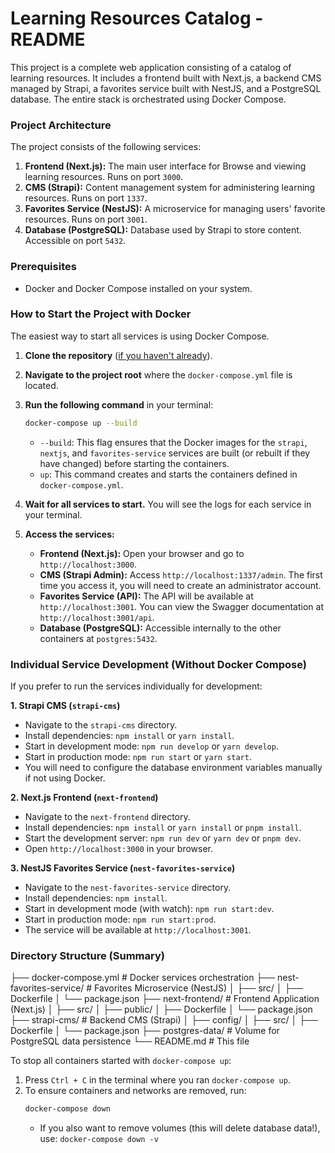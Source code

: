 # Learning Resources Catalog - README

This project is a complete web application consisting of a catalog of learning resources. It includes a frontend built with Next.js, a backend CMS managed by Strapi, a favorites service built with NestJS, and a PostgreSQL database. The entire stack is orchestrated using Docker Compose.

### Project Architecture

The project consists of the following services:

1.  **Frontend (Next.js):** The main user interface for Browse and viewing learning resources. Runs on port `3000`.
2.  **CMS (Strapi):** Content management system for administering learning resources. Runs on port `1337`.
3.  **Favorites Service (NestJS):** A microservice for managing users' favorite resources. Runs on port `3001`.
4.  **Database (PostgreSQL):** Database used by Strapi to store content. Accessible on port `5432`.

### Prerequisites

* Docker and Docker Compose installed on your system.

### How to Start the Project with Docker

The easiest way to start all services is using Docker Compose.

1.  **Clone the repository** ([if you haven't already](https://github.com/Valar789/learning-resources-catalog)).
2.  **Navigate to the project root** where the `docker-compose.yml` file is located.
3.  **Run the following command** in your terminal:

    ```bash
    docker-compose up --build
    ```

    * `--build`: This flag ensures that the Docker images for the `strapi`, `nextjs`, and `favorites-service` services are built (or rebuilt if they have changed) before starting the containers.
    * `up`: This command creates and starts the containers defined in `docker-compose.yml`.

4.  **Wait for all services to start.** You will see the logs for each service in your terminal.
5.  **Access the services:**
    * **Frontend (Next.js):** Open your browser and go to `http://localhost:3000`.
    * **CMS (Strapi Admin):** Access `http://localhost:1337/admin`. The first time you access it, you will need to create an administrator account.
    * **Favorites Service (API):** The API will be available at `http://localhost:3001`. You can view the Swagger documentation at `http://localhost:3001/api`.
    * **Database (PostgreSQL):** Accessible internally to the other containers at `postgres:5432`.

### Individual Service Development (Without Docker Compose)

If you prefer to run the services individually for development:

**1. Strapi CMS (`strapi-cms`)**

* Navigate to the `strapi-cms` directory.
* Install dependencies: `npm install` or `yarn install`.
* Start in development mode: `npm run develop` or `yarn develop`.
* Start in production mode: `npm run start` or `yarn start`.
* You will need to configure the database environment variables manually if not using Docker.

**2. Next.js Frontend (`next-frontend`)**

* Navigate to the `next-frontend` directory.
* Install dependencies: `npm install` or `yarn install` or `pnpm install`.
* Start the development server: `npm run dev` or `yarn dev` or `pnpm dev`.
* Open `http://localhost:3000` in your browser.

**3. NestJS Favorites Service (`nest-favorites-service`)**

* Navigate to the `nest-favorites-service` directory.
* Install dependencies: `npm install`.
* Start in development mode (with watch): `npm run start:dev`.
* Start in production mode: `npm run start:prod`.
* The service will be available at `http://localhost:3001`.

### Directory Structure (Summary)

├── docker-compose.yml         # Docker services orchestration
├── nest-favorites-service/    # Favorites Microservice (NestJS)
│   ├── src/
│   ├── Dockerfile
│   └── package.json
├── next-frontend/             # Frontend Application (Next.js)
│   ├── src/
│   ├── public/
│   ├── Dockerfile
│   └── package.json
├── strapi-cms/                # Backend CMS (Strapi)
│   ├── config/
│   ├── src/
│   ├── Dockerfile
│   └── package.json
├── postgres-data/             # Volume for PostgreSQL data persistence
└── README.md                  # This file

To stop all containers started with `docker-compose up`:

1.  Press `Ctrl + C` in the terminal where you ran `docker-compose up`.
2.  To ensure containers and networks are removed, run:
    ```bash
    docker-compose down
    ```
    * If you also want to remove volumes (this will delete database data!), use: `docker-compose down -v`
